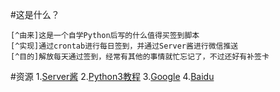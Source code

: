 #这是什么？

    [^由来]这是一个自学Python后写的什么值得买签到脚本
    [^实现]通过crontab进行每日签到，并通过Server酱进行微信推送
    [^目的]解放每天通过签到，经常有其他的事情就忙忘记了，不过还好有补签卡

#资源
    1.[Server酱](http://sc.ftqq.com/)
    2.[Python3教程](https://www.runoob.com/python3/python3-tutorial.html)
    3.[Google](https://www.google.com)
    4.[Baidu](https://www.baidu.com)

